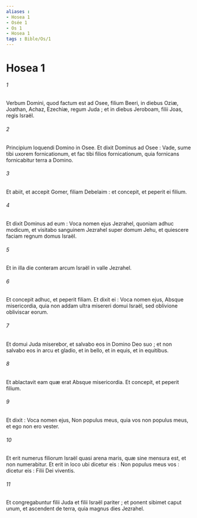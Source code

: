 ```yaml
---
aliases : 
- Hosea 1
- Osée 1
- Os 1
- Hosea 1
tags : Bible/Os/1
---
```


# Hosea 1

###### 1
Verbum Domini, quod factum est ad Osee, filium Beeri, in diebus Oziæ, Joathan, Achaz, Ezechiæ, regum Juda ; et in diebus Jeroboam, filii Joas, regis Israël.
###### 2
Principium loquendi Domino in Osee. Et dixit Dominus ad Osee : Vade, sume tibi uxorem fornicationum, et fac tibi filios fornicationum, quia fornicans fornicabitur terra a Domino.
###### 3
Et abiit, et accepit Gomer, filiam Debelaim : et concepit, et peperit ei filium.
###### 4
Et dixit Dominus ad eum : Voca nomen ejus Jezrahel, quoniam adhuc modicum, et visitabo sanguinem Jezrahel super domum Jehu, et quiescere faciam regnum domus Israël.
###### 5
Et in illa die conteram arcum Israël in valle Jezrahel.
###### 6
Et concepit adhuc, et peperit filiam. Et dixit ei : Voca nomen ejus, Absque misericordia, quia non addam ultra misereri domui Israël, sed oblivione obliviscar eorum.
###### 7
Et domui Juda miserebor, et salvabo eos in Domino Deo suo ; et non salvabo eos in arcu et gladio, et in bello, et in equis, et in equitibus.
###### 8
Et ablactavit eam quæ erat Absque misericordia. Et concepit, et peperit filium.
###### 9
Et dixit : Voca nomen ejus, Non populus meus, quia vos non populus meus, et ego non ero vester.
###### 10
Et erit numerus filiorum Israël quasi arena maris, quæ sine mensura est, et non numerabitur. Et erit in loco ubi dicetur eis : Non populus meus vos : dicetur eis : Filii Dei viventis.
###### 11
Et congregabuntur filii Juda et filii Israël pariter ; et ponent sibimet caput unum, et ascendent de terra, quia magnus dies Jezrahel.
